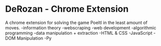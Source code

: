 # DeRozan - Chrome Extension
A chrome extension for solving the game Poeltl in the least amount of moves.
  -information theory
  -webscraping
  -web development
  -algorithmic programming
  -data manipulation + extraction
  -HTML & CSS
  -JavaScript
  -DOM Manipulation
  -Py

